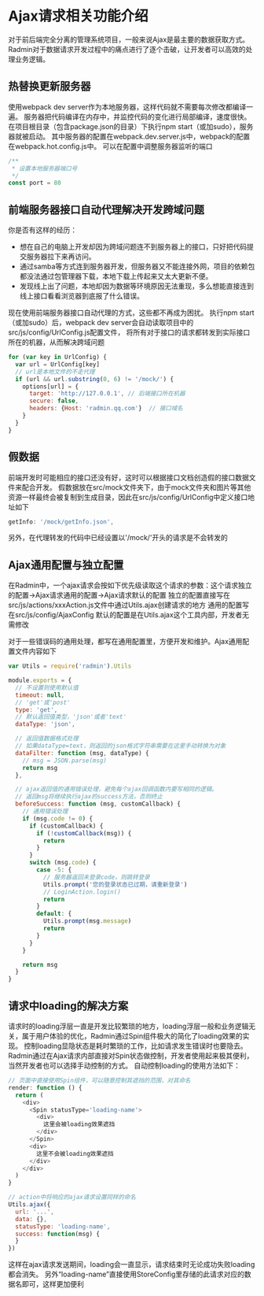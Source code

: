 # Ajax请求相关功能介绍

对于前后端完全分离的管理系统项目，一般来说Ajax是最主要的数据获取方式。
Radmin对于数据请求开发过程中的痛点进行了逐个击破，让开发者可以高效的处理业务逻辑。

## 热替换更新服务器

使用webpack dev server作为本地服务器，这样代码就不需要每次修改都编译一遍。
服务器把代码编译在内存中，并监控代码的变化进行局部编译，速度很快。
在项目根目录（包含package.json的目录）下执行npm start（或加sudo），服务器就被启动。
其中服务器的配置在webpack.dev.server.js中，webpack的配置在webpack.hot.config.js中。
可以在配置中调整服务器监听的端口

```js
/**
 * 设置本地服务器端口号
 */
const port = 80
```

## 前端服务器接口自动代理解决开发跨域问题

你是否有这样的经历：
* 想在自己的电脑上开发却因为跨域问题连不到服务器上的接口，只好把代码提交服务器拉下来再访问。
* 通过samba等方式连到服务器开发，但服务器又不能连接外网，项目的依赖包都没法通过包管理器下载，本地下载上传起来又太大更新不便。
* 发现线上出了问题，本地却因为数据等环境原因无法重现，多么想能直接连到线上接口看看浏览器到底报了什么错误。

现在使用前端服务器接口自动代理的方式，这些都不再成为困扰。
执行npm start（或加sudo）后，webpack dev server会自动读取项目中的src/js/config/UrlConfig.js配置文件，
将所有对于接口的请求都转发到实际接口所在的机器，从而解决跨域问题

```js
for (var key in UrlConfig) {
  var url = UrlConfig[key]
  // url是本地文件的不走代理
  if (url && url.substring(0, 6) != '/mock/') {
    options[url] = {
      target: 'http://127.0.0.1', // 后端接口所在机器
      secure: false,
      headers: {Host: 'radmin.qq.com'}  // 接口域名
    }
  }
}
```

## 假数据

前端开发时可能相应的接口还没有好，这时可以根据接口文档创造假的接口数据文件来配合开发。
假数据放在src/mock文件夹下，由于mock文件夹和图片等其他资源一样最终会被复制到生成目录，因此在src/js/config/UrlConfig中定义接口地址如下

```js
getInfo: '/mock/getInfo.json',
```

另外，在代理转发的代码中已经设置以'/mock/'开头的请求是不会转发的

## Ajax通用配置与独立配置

在Radmin中，一个ajax请求会按如下优先级读取这个请求的参数：这个请求独立的配置->Ajax请求通用的配置->Ajax请求默认的配置
独立的配置直接写在src/js/actions/xxxAction.js文件中通过Utils.ajax创建请求的地方
通用的配置写在src/js/config/AjaxConfig
默认的配置是在Utils.ajax这个工具内部，开发者无需修改

对于一些错误码的通用处理，都写在通用配置里，方便开发和维护。Ajax通用配置文件内容如下

```js
var Utils = require('radmin').Utils

module.exports = {
  // 不设置则使用默认值
  timeout: null,
  // 'get'或'post'
  type: 'get',
  // 默认返回值类型，'json'或者'text'
  dataType: 'json',

  // 返回值数据格式处理
  // 如果dataType=text，则返回的json格式字符串需要在这里手动转换为对象
  dataFilter: function (msg, dataType) {
    // msg = JSON.parse(msg)
    return msg
  },

  // ajax返回值的通用错误处理，避免每个ajax回调函数内要写相同的逻辑。
  // 返回msg将继续执行ajax的success方法，否则终止
  beforeSuccess: function (msg, customCallback) {
    // 通用错误处理
    if (msg.code != 0) {
      if (customCallback) {
        if (!customCallback(msg)) {
          return
        }
      }
      switch (msg.code) {
        case -5: {
          // 服务器返回未登录code，则跳转登录
          Utils.prompt('您的登录状态已过期，请重新登录')
          // LoginAction.login()
          return
        }
        default: {
          Utils.prompt(msg.message)
          return
        }
      }
    }

    return msg
  }
}
```

## 请求中loading的解决方案

请求时的loading浮层一直是开发比较繁琐的地方，loading浮层一般和业务逻辑无关，属于用户体验的优化，Radmin通过Spin组件极大的简化了loading效果的实现。
控制loading显隐状态是耗时繁琐的工作，比如请求发生错误时也要隐去。Radmin通过在Ajax请求内部直接对Spin状态做控制，开发者使用起来极其便利，当然开发者也可以选择手动控制的方式。
自动控制loading的使用方法如下：

```js
// 页面中直接使用Spin组件，可以随意控制其遮挡的范围，对其命名
render: function () {
  return (
    <div>
      <Spin statusType='loading-name'>
        <div>
          这里会被loading效果遮挡
        </div>
      </Spin>
      <div>
        这里不会被loading效果遮挡
      </div>
    </div>
  )
}
```

```js
// action中将响应的ajax请求设置同样的命名
Utils.ajax({
  url: '...',
  data: {},
  statusType: 'loading-name',
  success: function(msg) {
  }
})
```

这样在ajax请求发送期间，loading会一直显示，请求结束时无论成功失败loading都会消失。
另外“loading-name”直接使用StoreConfig里存储的此请求对应的数据名即可，这样更加便利
